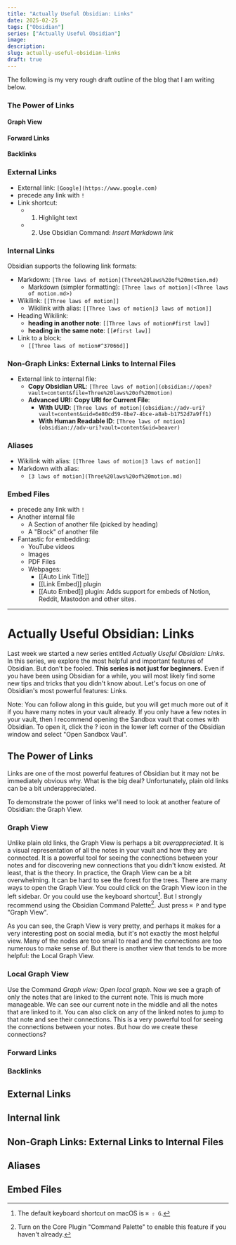 ```yaml
---
title: "Actually Useful Obsidian: Links"
date: 2025-02-25
tags: ["Obsidian"]
series: ["Actually Useful Obsidian"]
image: 
description: 
slug: actually-useful-obsidian-links
draft: true
---
```

The following is my very rough draft outline of the blog that I am writing below. 
### The Power of Links

#### Graph View

#### Forward Links

#### Backlinks

### External Links
- External link: `[Google](https://www.google.com)` 
- precede any link with `!` 
- Link shortcut: 
	- 1. Highlight text
	- 2. Use Obsidian Command: *Insert Markdown link*
### Internal Links
Obsidian supports the following link formats:

- Markdown: `[Three laws of motion](Three%20laws%20of%20motion.md)`
	- Markdown (simpler formatting): `[Three laws of motion](<Three laws of motion.md>)` 
- Wikilink: `[[Three laws of motion]]`
	- Wikilink with alias: `[[Three laws of motion|3 laws of motion]]` 
- Heading Wikilink: 
	- **heading in another note**: `[[Three laws of motion#first law]]`
	- **heading in the same note**: `[[#first law]]` 
- Link to a block: 
	- `[[Three laws of motion#^37066d]]`
### Non-Graph Links: External Links to Internal Files
- External link to internal file:
	- **Copy Obsidian URL**: `[Three laws of motion](obsidian://open?vault=content&file=Three%20laws%20of%20motion)`  
	- **Advanced URI: Copy URI for Current File**: 
		- **With UUID**: `[Three laws of motion](obsidian://adv-uri?vault=content&uid=6e80cd59-8be7-4bce-a8ab-b1752d7a9ff1)`
		- **With Human Readable ID**: `[Three laws of motion](obsidian://adv-uri?vault=content&uid=beaver)` 

### Aliases
- Wikilink with alias: `[[Three laws of motion|3 laws of motion]]` 
- Markdown with alias: 
	- `[3 laws of motion](Three%20laws%20of%20motion.md)` 
### Embed Files
- precede any link with `!` 
- Another internal file
	- A Section of another file (picked by heading)
	- A "Block" of another file
- Fantastic for embedding: 
	- YouTube videos
	- Images
	- PDF Files
	- Webpages: 
		- [[Auto Link Title]] 
		- [[Link Embed]] plugin
		- [[Auto Embed]] plugin: Adds support for embeds of Notion, Reddit, Mastodon and other sites. 

---
# Actually Useful Obsidian: Links
Last week we started a new series entitled _Actually Useful Obsidian: Links_. In this series, we explore the most helpful and important features of Obsidian. But don't be fooled. **This series is not just for beginners.** Even if you have been using Obsidian for a while, you will most likely find some new tips and tricks that you didn't know about. Let's focus on one of Obsidian's most powerful features: Links.

Note: You can follow along in this guide, but you will get much more out of it if you have many notes in your vault already. If you only have a few notes in your vault, then I recommend opening the Sandbox vault that comes with Obsidian. To open it, click the ? icon in the lower left corner of the Obsidian window and select "Open Sandbox Vaul".

## The Power of Links
Links are one of the most powerful features of Obsidian but it may not be immediately obvious why. What is the big deal? Unfortunately, plain old links can be a bit underappreciated.

To demonstrate the power of links we'll need to look at another feature of Obsidian: the Graph View.

### Graph View
Unlike plain old links, the Graph View is perhaps a bit _overappreciated_. It is a visual representation of all the notes in your vault and how they are connected. It is a powerful tool for seeing the connections between your notes and for discovering new connections that you didn't know existed. At least, that is the theory. In practice, the Graph View can be a bit overwhelming. It can be hard to see the forest for the trees. There are many ways to open the Graph View. You could click on the Graph View icon in the left sidebar. Or you could use the keyboard shortcut[^1]. But I strongly recommend using the Obsidian Command Palette[^2]. Just press `⌘ P` and type "Graph View".

[^1]: The default keyboard shortcut on macOS is `⌘ ⇧ G`.
[^2]: Turn on the Core Plugin "Command Palette" to enable this feature if you haven't already.

As you can see, the Graph View is very pretty, and perhaps it makes for a very interesting post on social media, but it's not exactly the most helpful view. Many of the nodes are too small to read and the connections are too numerous to make sense of. But there is another view that tends to be more helpful: the Local Graph View. 

### Local Graph View
Use the Command _Graph view: Open local graph_. Now we see a graph of only the notes that are linked to the current note. This is much more manageable. We can see our current note in the middle and all the notes that are linked to it. You can also click on any of the linked notes to jump to that note and see their connections. This is a very powerful tool for seeing the connections between your notes. But how do we create these connections?

### Forward Links


### Backlinks

## External Links

## Internal link

## Non-Graph Links: External Links to Internal Files

## Aliases

## Embed Files
